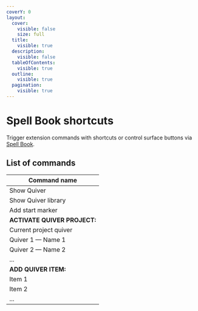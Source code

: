 ```yaml
---
coverY: 0
layout:
  cover:
    visible: false
    size: full
  title:
    visible: true
  description:
    visible: false
  tableOfContents:
    visible: true
  outline:
    visible: true
  pagination:
    visible: true
---
```


# Spell Book shortcuts

Trigger extension commands with shortcuts or control surface buttons via [Spell Book](<../spell-book/README (1).md>).

## List of commands

| Command name                 |
| ---------------------------- |
| Show Quiver                  |
| Show Quiver library          |
| Add start marker             |
| **ACTIVATE QUIVER PROJECT:** |
| Current project quiver       |
| Quiver 1 — Name 1            |
| Quiver 2 — Name 2            |
| ...                          |
| **ADD QUIVER ITEM:**         |
| Item 1                       |
| Item 2                       |
| ...                          |
